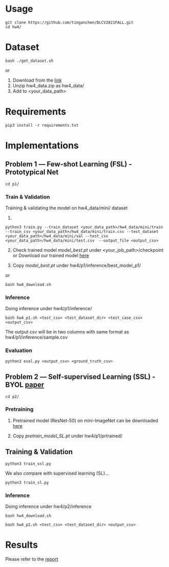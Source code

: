 # Usage
    git clone https://github.com/tinganchen/DLCV2021FALL.git
    cd hw4/

# Dataset
    bash ./get_dataset.sh

or 
1. Download from the [link](https://drive.google.com/file/d/1agcf1V8U6inIfw1ZTQI6jWsMEyycPeGM/view?usp=sharing) 
2. Unzip hw4_data.zip as hw4_data/
3. Add to <your_data_path> 

# Requirements

    pip3 install -r requirements.txt


# Implementations

## Problem 1 ― Few-shot Learning (FSL) - Prototypical Net
    cd p1/


### Train & Validation

Training & validating the model on hw4_data/mini/ dataset

1.
```shell
python3 train.py --train_dataset <your_data_path>/hw4_data/mini/train --train_csv <your_data_path>/hw4_data/mini/train.csv --test_dataset <your_data_path>/hw4_data/mini/val --test_csv <your_data_path>/hw4_data/mini/test.csv  --output_file <output_csv> 
```

2. Check trained model *model_best.pt* under <your_job_path>/checkpoint or Download our trained model [here](https://drive.google.com/file/d/1kSal-XAN6zrVRIYRj_Ccmd5MxUhRgkAi/view?usp=sharing)

3. Copy *model_best.pt* under hw4/p1/inference/best_model_p1/

or

```shell
bash hw4_download.sh
```

### Inference

Doing inference under hw4/p1/inference/

```shell
bash hw4_p1.sh <test_csv> <test_dataset_dir> <test_case_csv> <output_csv>
```

The output csv will be in two columns with same format as hw4/p1/inference/sample.csv

### Evaluation

```shell
python3 eval.py <output_csv> <ground_truth_csv>
```


## Problem 2 ― Self-supervised Learning (SSL) - BYOL [paper](https://arxiv.org/abs/2006.07733)
    cd p2/

### Pretraining 

1. Pretrained model (ResNet-50) on mini-ImageNet can be downloaded [here](https://drive.google.com/file/d/19ME6fOwIrE_994hP2x4pdG9BCPKZid3j/view?usp=sharing)

2. Copy *pretrain_model_SL.pt* under hw4/p1/prtrained/

## Training & Validation

```shell
python3 train_ssl.py 
```

We also compare with supervised learning (SL)...

```shell
python3 train_sl.py 
```


### Inference

Doing inference under hw4/p2/inference

```shell
bash hw4_download.sh
```

```shell
bash hw4_p2.sh <test_csv> <test_dataset_dir> <output_csv>
```




# Results

Please refer to the [report](./hw4_d09921014.pdf)
